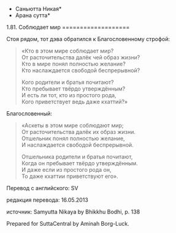 * Саньютта Никая*
* Арана сутта*

1\.81\. Соблюдает мир
\=\=\=\=\=\=\=\=\=\=\=\=\=\=\=\=\=\=\=

Стоя рядом, тот дэва обратился к Благословенному строфой:

> «Кто в этом мире соблюдает мир?  
> От расточительства далёк чей образ жизни?  
> Кто в мире понял полностью желание?  
> Кто наслаждается свободой беспрерывной?  
>   
> Кого родители и братья почитают?  
> Кто пребывает твёрдо утверждённым?  
> И есть ли тот, кто из простого рода,  
> Кого приветствует ведь даже кхаттий?»

Благословенный:

> «Аскеты в этом мире соблюдают мир;  
> От расточительства далёк их образ жизни\.  
> Отшельник понял полностью желание,  
> И наслаждается свободой беспрерывной\.  
>   
> Отшельника родители и братья почитают,  
> Когда он пребывает твёрдо утверждённым\.  
> И даже если из простого рода он,  
> То даже кхаттии приветствуют его»\.

Перевод с английского: SV

редакция перевода: 16\.05\.2013

источник: Samyutta Nikaya by Bhikkhu Bodhi, p\. 138

Prepared for SuttaCentral by Aminah Borg\-Luck\.